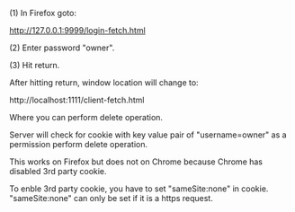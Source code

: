 
(1) In Firefox goto:

  http://127.0.0.1:9999/login-fetch.html

(2) Enter password "owner".

(3) Hit return.

After hitting return, window location will change to:

  http://localhost:1111/client-fetch.html

Where you can perform delete operation.

Server will check for cookie with key value pair of "username=owner"
as a permission perform delete operation.

This works on Firefox but does not on Chrome because Chrome has
disabled 3rd party cookie.

To enble 3rd party cookie, you have to set "sameSite:none" in cookie.
"sameSite:none" can only be set if it is a https request.









